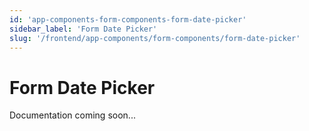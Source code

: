 ```yaml
---
id: 'app-components-form-components-form-date-picker'
sidebar_label: 'Form Date Picker'
slug: '/frontend/app-components/form-components/form-date-picker'
---
```


# Form Date Picker

Documentation coming soon...